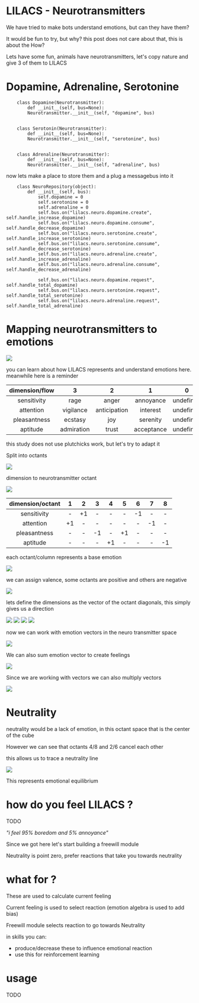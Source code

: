 # LILACS - Neurotransmitters


We have tried to make bots understand emotions, but can they have them?

It would be fun to try, but why? this post does not care about that, this is about the How?

Lets have some fun, animals have neurotransmitters, let's copy nature and give 3 of them to LILACS

# Dopamine, Adrenaline, Serotonine


		class Dopamine(Neurotransmitter):
		    def __init__(self, bus=None):
			Neurotransmitter.__init__(self, "dopamine", bus)


		class Serotonin(Neurotransmitter):
		    def __init__(self, bus=None):
			Neurotransmitter.__init__(self, "serotonine", bus)


		class Adrenaline(Neurotransmitter):
		    def __init__(self, bus=None):
			Neurotransmitter.__init__(self, "adrenaline", bus)

now lets make a place to store them and a plug a messagebus into it

        class NeuroRepository(object):
            def __init__(self, bus):
                self.dopamine = 0
                self.serotonine = 0
                self.adrenaline = 0
                self.bus.on("lilacs.neuro.dopamine.create", self.handle_increase_dopamine)
                self.bus.on("lilacs.neuro.dopamine.consume", self.handle_decrease_dopamine)
                self.bus.on("lilacs.neuro.serotonine.create", self.handle_increase_serotonine)
                self.bus.on("lilacs.neuro.serotonine.consume", self.handle_decrease_serotonine)
                self.bus.on("lilacs.neuro.adrenaline.create", self.handle_increase_adrenaline)
                self.bus.on("lilacs.neuro.adrenaline.consume", self.handle_decrease_adrenaline)
        
                self.bus.on("lilacs.neuro.dopamine.request", self.handle_total_dopamine)
                self.bus.on("lilacs.neuro.serotonine.request", self.handle_total_serotonine)
                self.bus.on("lilacs.neuro.adrenaline.request", self.handle_total_adrenaline)
    

# Mapping neurotransmitters to emotions

![](https://github.com/JarbasAl/LILACS/blob/emotional_lilacs/lilacs/blog/neutransmitter-emotion.jpg) 



you can learn about how LILACS represents and understand emotions here. meanwhile here is a reminder


| dimension/flow |      3     |       2      |      1     |      0     |      -1      |    -2    |     -3    |
|:--------------:|:----------:|:------------:|:----------:|:------------:|:--------:|:---------:|---------:|
|   sensitivity  |    rage    |     anger    |  annoyance | undefined | apprehension |   fear   |   terror  |
|    attention   |  vigilance | anticipation |  interest  | undefined |  distraction | surprise | amazement |
|  pleasantness  |   ecstasy  |      joy     |  serenity  | undefined |  pensiveness |  sadness |   grief   |
|    aptitude    | admiration |     trust    | acceptance | undefined |    boredom   |  disgust |  loathing |



this study does not use plutchicks work, but let's try to adapt it

Split into octants 

![](https://github.com/JarbasAl/LILACS/blob/emotional_lilacs/lilacs/blog/octant_neuro.png)


dimension to neurotransmitter octant

![](https://github.com/JarbasAl/LILACS/blob/emotional_lilacs/lilacs/blog/octant_dimension.png)


| dimension/octant|     1     |       2      |      3     |     4      |   5    |    6    |  7  |  8 |
|:--------------:|:----------:|:------------:|:----------:|:------------:|:--------:|:---------:|:---------:|:---------:|
|   sensitivity  |    -    |      +1   |   -    |    -    |   -    |   -1    | -    |   -    | 
|    attention   |  +1 | - |    -    |     -   |   -   |   -    |  -1    |   -    | 
|  pleasantness  |   - |     -     |    -1    |   -    |   +1    |    -    |  -    |   -    | 
|    aptitude    | - |     -   |   -    |    +1    |    -    |   -    |  -   |   -1    | 

each octant/column represents a base emotion


		
![](https://github.com/JarbasAl/LILACS/blob/emotional_lilacs/lilacs/blog/octant_basic_emo.png)


we can assign valence, some octants are positive and others are negative


![](https://github.com/JarbasAl/LILACS/blob/emotional_lilacs/lilacs/blog/octant_valence.png)
        
        
lets define the dimensions as the vector of the octant diagonals, this simply gives us a direction

		    
![](https://github.com/JarbasAl/LILACS/blob/emotional_lilacs/lilacs/blog/octant_pleasantness.png) 
![](https://github.com/JarbasAl/LILACS/blob/emotional_lilacs/lilacs/blog/octant_aptitude.png) 
![](https://github.com/JarbasAl/LILACS/blob/emotional_lilacs/lilacs/blog/octant_attention.png) 
![](https://github.com/JarbasAl/LILACS/blob/emotional_lilacs/lilacs/blog/octant_sensitivity.png) 
            
now we can work with emotion vectors in the neuro transmitter space

![](https://github.com/JarbasAl/LILACS/blob/emotional_lilacs/lilacs/blog/octant_emotion_vec.png) 


We can also sum emotion vector to create feelings

![](https://github.com/JarbasAl/LILACS/blob/emotional_lilacs/lilacs/blog/octant_feelings.png) 


Since we are working with vectors we can also multiply vectors

![](https://github.com/JarbasAl/LILACS/blob/emotional_lilacs/lilacs/blog/octant_cross_product.png) 



# Neutrality

neutrality would be a lack of emotion, in this octant space that is the center of the cube

However we can see that octants  4/8 and 2/6 cancel each other

this allows us to trace a neutrality line

![](https://github.com/JarbasAl/LILACS/blob/emotional_lilacs/lilacs/blog/octant_neutrality.png) 

This represents emotional equilibrium



# how do you feel LILACS ?

TODO

*"i feel 95% boredom and 5% annoyance"*



Since we got here let's start building a freewill module


Neutrality is point zero, prefer reactions that take you towards neutrality



# what for ?

These are used to calculate current feeling

Current feeling is used to select reaction (emotion algebra is used to add bias)

Freewill module selects reaction to go towards Neutrality

in skills you can:
- produce/decrease these to influence emotional reaction
- use this for reinforcement learning 


# usage

TODO
